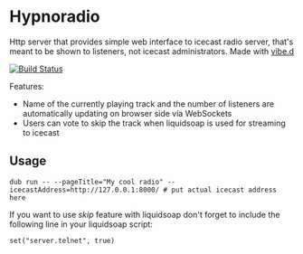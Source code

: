 # Hypnoradio

Http server that provides simple web interface to icecast radio server, that's meant to be shown to listeners, not icecast administrators.
Made with [vibe.d](https://vibed.org/)

[![Build Status](https://travis-ci.org/FreeSlave/hypnoradio.svg?branch=master)](https://travis-ci.org/FreeSlave/hypnoradio?branch=master)

Features:

* Name of the currently playing track and the number of listeners are automatically updating on browser side via WebSockets
* Users can vote to skip the track when liquidsoap is used for streaming to icecast

## Usage

    dub run -- --pageTitle="My cool radio" --icecastAddress=http://127.0.0.1:8000/ # put actual icecast address here

If you want to use *skip* feature with liquidsoap don't forget to include the following line in your liquidsoap script:

    set("server.telnet", true)

